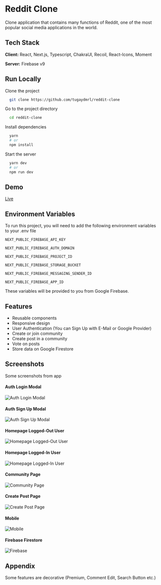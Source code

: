 
# Reddit Clone

Clone application that contains many functions of Reddit, one of the most popular social media applications in the world.



## Tech Stack

**Client:** React, Next.js, Typescript, ChakraUI, Recoil, React-Icons, Moment

**Server:** Firebase v9


## Run Locally

Clone the project

```bash
  git clone https://github.com/tugaydmrl/reddit-clone
```

Go to the project directory

```bash
  cd reddit-clone
```

Install dependencies

```bash
  yarn
  # or
  npm install
```

Start the server

```bash
  yarn dev
  # or
  npm run dev
```


## Demo

[Live](reddit.tugaydemirel.com)


## Environment Variables

To run this project, you will need to add the following environment variables to your .env file

`NEXT_PUBLIC_FIREBASE_API_KEY`

`NEXT_PUBLIC_FIREBASE_AUTH_DOMAIN`

`NEXT_PUBLIC_FIREBASE_PROJECT_ID`

`NEXT_PUBLIC_FIREBASE_STORAGE_BUCKET`

`NEXT_PUBLIC_FIREBASE_MESSAGING_SENDER_ID`

`NEXT_PUBLIC_FIREBASE_APP_ID`

These variables will be provided to you from Google Firebase.


## Features

- Reusable components
- Responsive design
- User Authentication (You can Sign Up with E-Mail or Google Provider)
- Create or join community
- Create post in a community
- Vote on posts
- Store data on Google Firestore

## Screenshots
Some screenshots from app

#### Auth Login Modal
![Auth Login Modal](https://user-images.githubusercontent.com/78755726/174494339-0325b76c-8b21-41d9-840b-1fca840ce403.png)

#### Auth Sign Up Modal
![Auth Sign Up Modal](https://user-images.githubusercontent.com/78755726/174494274-8b2a8c17-b6b2-47c9-a138-89a1aaed6435.png)

#### Homepage Logged-Out User
![Homepage Logged-Out User](https://user-images.githubusercontent.com/78755726/174494275-340220ad-90a2-45d8-b8c9-a400ec60aee4.png)

#### Homepage Logged-In User
![Homepage Logged-In User](https://user-images.githubusercontent.com/78755726/174494288-bceea5e1-4e12-4681-93c9-99398610ca66.png)

#### Community Page
![Community Page](https://user-images.githubusercontent.com/78755726/174494295-73b2b257-dd81-4095-b70f-24d489da8187.png)

#### Create Post Page
![Create Post Page](https://user-images.githubusercontent.com/78755726/174494328-54d5fc3e-8aa1-4754-a408-a48c81da487b.png)

#### Mobile
![Mobile](https://user-images.githubusercontent.com/78755726/174494310-3e3eb2ff-49e6-46cb-b144-d4b759d2a50c.png)

#### Firebase Firestore 
![Firebase](https://user-images.githubusercontent.com/78755726/174494302-cde167f6-1700-4a4c-a7eb-8baa89917f28.png)

## Appendix

Some features are decorative (Premium, Comment Edit, Search Button etc.)

